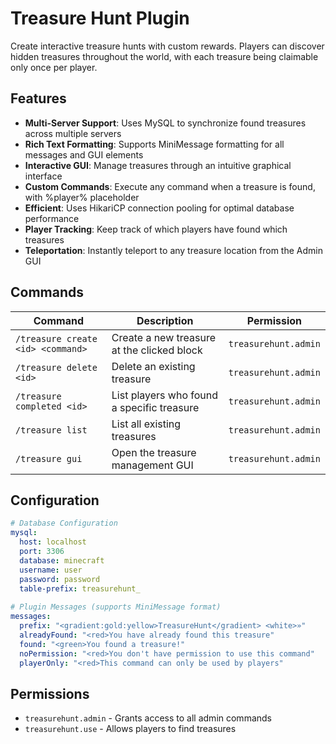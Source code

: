 # Treasure Hunt Plugin

Create interactive treasure hunts with custom rewards. Players can discover hidden treasures throughout the world, with
each treasure being claimable only once per player.

## Features

- **Multi-Server Support**: Uses MySQL to synchronize found treasures across multiple servers
- **Rich Text Formatting**: Supports MiniMessage formatting for all messages and GUI elements
- **Interactive GUI**: Manage treasures through an intuitive graphical interface
- **Custom Commands**: Execute any command when a treasure is found, with %player% placeholder
- **Efficient**: Uses HikariCP connection pooling for optimal database performance
- **Player Tracking**: Keep track of which players have found which treasures
- **Teleportation**: Instantly teleport to any treasure location from the Admin GUI

## Commands

| Command                           | Description                                 | Permission           |
|-----------------------------------|---------------------------------------------|----------------------|
| `/treasure create <id> <command>` | Create a new treasure at the clicked block  | `treasurehunt.admin` |
| `/treasure delete <id>`           | Delete an existing treasure                 | `treasurehunt.admin` |
| `/treasure completed <id>`        | List players who found a specific treasure  | `treasurehunt.admin` |
| `/treasure list`                  | List all existing treasures                 | `treasurehunt.admin` |
| `/treasure gui`                   | Open the treasure management GUI            | `treasurehunt.admin` |

## Configuration

```yaml
# Database Configuration
mysql:
  host: localhost
  port: 3306
  database: minecraft
  username: user
  password: password
  table-prefix: treasurehunt_
  
# Plugin Messages (supports MiniMessage format)
messages:
  prefix: "<gradient:gold:yellow>TreasureHunt</gradient> <white>»"
  alreadyFound: "<red>You have already found this treasure"
  found: "<green>You found a treasure!"
  noPermission: "<red>You don't have permission to use this command"
  playerOnly: "<red>This command can only be used by players"
```

## Permissions

- `treasurehunt.admin` - Grants access to all admin commands
- `treasurehunt.use` - Allows players to find treasures
